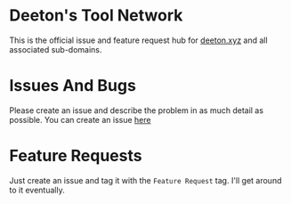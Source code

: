 # Deeton's Tool Network

This is the official issue and feature request hub for [deeton.xyz](https://deeton.xyz) and all associated sub-domains.

# Issues And Bugs

Please create an issue and describe the problem in as much detail as possible. You can create an issue [here](/issues)

# Feature Requests

Just create an issue and tag it with the `Feature Request` tag. I'll get around to it eventually.
